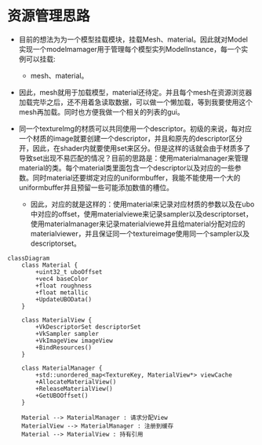 # 资源管理思路
- 目前的想法为为一个模型挂载模块，挂载Mesh、material。因此就对Model实现一个modelmamager用于管理每个模型实列ModelInstance，每一个实例可以挂载:
    - mesh、material。
    
- 因此，mesh就用于加载模型，material还待定。并且每个mesh在资源浏览器加载完毕之后，还不用着急读取数据，可以做一个懒加载，等到我要使用这个mesh再加载。同时也方便我做一个相关的列表的gui。

- 同一个textureImg的材质可以共同使用一个descriptor。初级的来说，每对应一个材质的image就要创建一个descriptor，并且和原先的descriptor区分开，因此，在shader内就要使用set来区分。但是这样的话就会由于材质多了导致set出现不易匹配的情况？目前的思路是：使用materialmanager来管理material的类。每个material类里面包含一个descriptor以及对应的一些参数。同时material还要绑定对应的uniformbuffer，我能不能使用一个大的uniformbuffer并且预留一些可能添加数值的槽位。
    - 因此，对应的就是这样的：使用material来记录对应材质的参数以及在ubo中对应的offset，使用materialviewe来记录sampler以及descriptorset，使用materialmanager来记录materialviewe并且给material分配对应的materialviewer，并且保证同一个textureimage使用同一个sampler以及descriptorset。

```Mermaid
classDiagram
    class Material {
        +uint32_t uboOffset
        +vec4 baseColor
        +float roughness
        +float metallic
        +UpdateUBOData()
    }

    class MaterialView {
        +VkDescriptorSet descriptorSet
        +VkSampler sampler
        +VkImageView imageView
        +BindResources()
    }

    class MaterialManager {
        +std::unordered_map<TextureKey, MaterialView*> viewCache
        +AllocateMaterialView()
        +ReleaseMaterialView()
        +GetUBOOffset()
    }

    Material --> MaterialManager : 请求分配View
    MaterialView --> MaterialManager : 注册到缓存
    Material --> MaterialView : 持有引用
```
